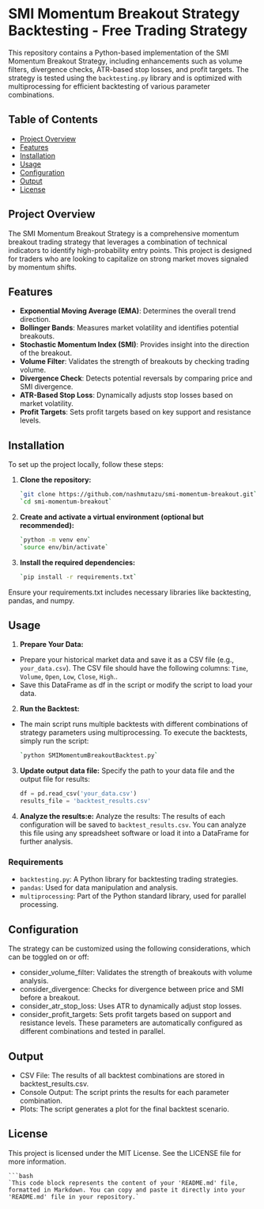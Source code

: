 # SMI Momentum Breakout Strategy Backtesting - Free Trading Strategy

This repository contains a Python-based implementation of the SMI Momentum Breakout Strategy, including enhancements such as volume filters, divergence checks, ATR-based stop losses, and profit targets. The strategy is tested using the `backtesting.py` library and is optimized with multiprocessing for efficient backtesting of various parameter combinations.

## Table of Contents

- [Project Overview](#project-overview)
- [Features](#features)
- [Installation](#installation)
- [Usage](#usage)
- [Configuration](#configuration)
- [Output](#output)
- [License](#license)

## Project Overview

The SMI Momentum Breakout Strategy is a comprehensive momentum breakout trading strategy that leverages a combination of technical indicators to identify high-probability entry points. This project is designed for traders who are looking to capitalize on strong market moves signaled by momentum shifts.

## Features

- **Exponential Moving Average (EMA)**: Determines the overall trend direction.
- **Bollinger Bands**: Measures market volatility and identifies potential breakouts.
- **Stochastic Momentum Index (SMI)**: Provides insight into the direction of the breakout.
- **Volume Filter**: Validates the strength of breakouts by checking trading volume.
- **Divergence Check**: Detects potential reversals by comparing price and SMI divergence.
- **ATR-Based Stop Loss**: Dynamically adjusts stop losses based on market volatility.
- **Profit Targets**: Sets profit targets based on key support and resistance levels.

## Installation

To set up the project locally, follow these steps:

1. **Clone the repository:**

   ```bash
   `git clone https://github.com/nashmutazu/smi-momentum-breakout.git`
   `cd smi-momentum-breakout`

2. **Create and activate a virtual environment (optional but recommended):**
    ```bash
    `python -m venv env`
    `source env/bin/activate`


3. **Install the required dependencies:**
    ```bash
    `pip install -r requirements.txt`
Ensure your requirements.txt includes necessary libraries like backtesting, pandas, and numpy.

## Usage
1. **Prepare Your Data:**

- Prepare your historical market data and save it as a CSV file (e.g., `your_data.csv`). The CSV file should have the following columns: `Time`, `Volume`, `Open`, `Low`, `Close`, `High`..
- Save this DataFrame as df in the script or modify the script to load your data.

2. **Run the Backtest:**
- The main script runs multiple backtests with different combinations of strategy parameters using multiprocessing. To execute the backtests, simply run the script:
    
    ```bash
    `python SMIMomentumBreakoutBacktest.py`

3. **Update output data file:** 
Specify the path to your data file and the output file for results:
    ```python
    df = pd.read_csv('your_data.csv')
    results_file = 'backtest_results.csv'
    ```

4. **Analyze the results:e:**  Analyze the results:
    The results of each configuration will be saved to `backtest_results.csv`. You can analyze this file using any spreadsheet software or load it into a DataFrame for further analysis.

### Requirements

- `backtesting.py`: A Python library for backtesting trading strategies.
- `pandas`: Used for data manipulation and analysis.
- `multiprocessing`: Part of the Python standard library, used for parallel processing.


## Configuration
The strategy can be customized using the following considerations, which can be toggled on or off:

- consider_volume_filter: Validates the strength of breakouts with volume analysis.
- consider_divergence: Checks for divergence between price and SMI before a breakout.
- consider_atr_stop_loss: Uses ATR to dynamically adjust stop losses.
- consider_profit_targets: Sets profit targets based on support and resistance levels.
These parameters are automatically configured as different combinations and tested in parallel.

## Output
- CSV File: The results of all backtest combinations are stored in backtest_results.csv.
- Console Output: The script prints the results for each parameter combination.
- Plots: The script generates a plot for the final backtest scenario.

## License
This project is licensed under the MIT License. See the LICENSE file for more information.

    ```bash
    `This code block represents the content of your 'README.md' file, formatted in Markdown. You can copy and paste it directly into your 'README.md' file in your repository.`
